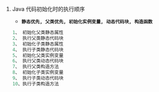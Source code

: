 1. Java 代码初始化时的执行顺序

   - **`静态优先, 父类优先, 初始化实例变量, 动态代码块, 构造函数`**

   ```java
   1、 初始化父类静态属性
   2、 执行父类静态代码块
   3、 初始化子类静态属性
   4、 执行子类静态代码块
   5、 初始化父类实例变量
   6、 执行父类动态代码块
   7、 执行父类构造方法
   8、 初始化子类实例变量
   9、 执行子类动态代码块
   10、执行子类构造方法
   ```
